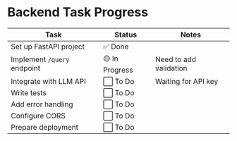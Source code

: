 # Backend Task Progress

| Task                                   | Status      | Notes                |
|----------------------------------------|------------|----------------------|
| Set up FastAPI project                 | ✅ Done     |                      |
| Implement `/query` endpoint            | 🟡 In Progress | Need to add validation |
| Integrate with LLM API                 | ⬜ To Do    | Waiting for API key  |
| Write tests                            | ⬜ To Do    |                      |
| Add error handling                     | ⬜ To Do    |                      |
| Configure CORS                         | ⬜ To Do    |                      |
| Prepare deployment                     | ⬜ To Do    |                      | 